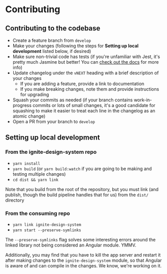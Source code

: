 # Contributing

## Contributing to the codebase

- Create a feature branch from `develop`
- Make your changes (following the steps for **Setting up local development** listed below, if desired)
- Make sure non-trivial code has tests (if you're unfamiliar with Jest, it's pretty much Jasmine but better! You can [check out the docs](http://facebook.github.io/jest/docs/en/getting-started.html) for more info)
- Update changelog under the `vNEXT` heading with a brief description of your changes
  - If you are adding a feature, provide a link to documentation
  - If you make breaking changes, note them and provide instructions for upgrading
- Squash your commits as needed (if your branch contains work-in-progress commits or lots of small changes, it's a good candidate for squashing to make it easier to treat each line in the changelog as an atomic change)
- Open a PR from your branch to `develop`

## Setting up local development

### From the ignite-design-system repo

- `yarn install`
- `yarn build` (or `yarn build:watch` if you are going to be making and testing multiple changes)
- `cd dist && yarn link`

Note that you build from the root of the repository, but you must link (and publish, though the build pipeline handles that for us) from the `dist/` directory

### From the consuming repo

- `yarn link ignite-design-system`
- `yarn start --preserve-symlinks`

The `--preserve-symlinks` flag solves some interesting errors around the linked library not being considered an Angular module. YMMV.

Additionally, you may find that you have to kill the app server and restart it after making changes to the `ignite-design-system` module, so that Angular is aware of and can compile in the changes. We know, we're working on it.
